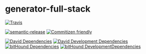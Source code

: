 # generator-full-stack
[![Travis](https://img.shields.io/travis/saiichihashimoto/generator-full-stack/master.svg?style=flat-square&maxAge=86400)](https://travis-ci.org/saiichihashimoto/generator-full-stack)

[![semantic-release](https://img.shields.io/badge/%20%20%F0%9F%93%A6%F0%9F%9A%80-semantic--release-e10079.svg?style=flat-square)](https://github.com/semantic-release/semantic-release)
[![Commitizen friendly](https://img.shields.io/badge/commitizen-friendly-brightgreen.svg?style=flat-square&maxAge=86400)](http://commitizen.github.io/cz-cli/)

[![David Dependencies](https://img.shields.io/david/saiichihashimoto/generator-full-stack.svg?style=flat-square&maxAge=86400)](https://david-dm.org/saiichihashimoto/generator-full-stack)
[![David Development Dependencies](https://img.shields.io/david/dev/saiichihashimoto/generator-full-stack.svg?style=flat-square&maxAge=86400)](https://david-dm.org/saiichihashimoto/generator-full-stack?type=dev)
[![bitHound Dependencies](https://img.shields.io/bithound/dependencies/github/saiichihashimoto/generator-full-stack.svg?style=flat-square&maxAge=86400)](https://www.bithound.io/github/saiichihashimoto/generator-full-stack/master/dependencies/npm)
[![bitHound DevelopmentDependencies](https://img.shields.io/bithound/devDependencies/github/saiichihashimoto/generator-full-stack.svg?style=flat-square&maxAge=86400)](https://www.bithound.io/github/saiichihashimoto/generator-full-stack/master/dependencies/npm)

